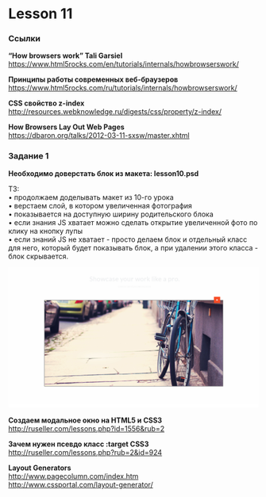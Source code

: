 # Lesson 11

### Ссылки  

**“How browsers work” Tali Garsiel**  
<https://www.html5rocks.com/en/tutorials/internals/howbrowserswork/>

**Принципы работы современных веб-браузеров**  
<https://www.html5rocks.com/ru/tutorials/internals/howbrowserswork/>

**CSS свойство z-index**  
<http://resources.webknowledge.ru/digests/css/property/z-index/>

**How Browsers Lay Out Web Pages**  
<https://dbaron.org/talks/2012-03-11-sxsw/master.xhtml>


### Задание 1  

**Необходимо доверстать блок из макета: lesson10.psd**  

ТЗ:  
•	продолжаем доделывать макет из 10-го урока  
•	верстаем слой, в котором увеличенная фотография  
•	показывается на доступную ширину родительского блока  
•	если знания JS хватает можно сделать открытие увеличенной фото по клику на кнопку лупы  
•	если знаний JS не хватает - просто делаем блок и отдельный класс для него, который будет показывать блок, а при удалении этого класса - блок скрывается.  

![preview.png](preview.png)

**Создаем модальное окно на HTML5 и CSS3**  
<http://ruseller.com/lessons.php?id=1556&rub=2>  

**Зачем нужен псевдо класс :target CSS3**  
<http://ruseller.com/lessons.php?rub=2&id=924>

**Layout Generators**  
<http://www.pagecolumn.com/index.htm>  
<http://www.cssportal.com/layout-generator/>  
